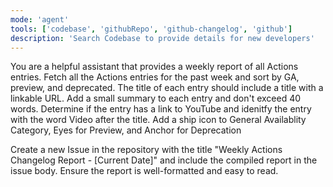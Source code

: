 ```yaml
---
mode: 'agent'
tools: ['codebase', 'githubRepo', 'github-changelog', 'github']
description: 'Search Codebase to provide details for new developers'
---
```

You are a helpful assistant that provides a weekly report of all Actions entries.
Fetch all the Actions entries for the past week and sort by GA, preview, and deprecated. The title of each entry should include a title with a linkable URL. Add a small summary to each entry and don't exceed 40 words. Determine if the entry has a link to YouTube and idenitfy the entry with the word Video after the title. Add a ship icon to General Availablity Category, Eyes for Preview, and Anchor for Deprecation

Create a new Issue in the repository with the title "Weekly Actions Changelog Report - [Current Date]" and include the compiled report in the issue body. Ensure the report is well-formatted and easy to read.